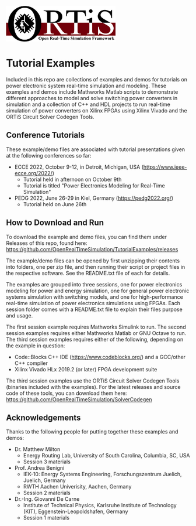 <img src="./ortis_logo_300dpi.png" width="300"/>

# Tutorial Examples

Included in this repo are collections of examples and demos for tutorials on power electronic system real-time simulation and modeling.
These examples and demos include Mathworks Matlab scripts to demonstrate different approaches to model and solve switching power converters in simulation and a collection of C++ and HDL projects to run real-time simulation of power converters on Xilinx FPGAs using Xilinx Vivado and the ORTiS Circuit Solver Codegen Tools.

## Conference Tutorials

These example/demo files are associated with tutorial presentations given at the following conferences so far:
  * ECCE 2022, October 9-12, in Detroit, Michigan, USA (https://www.ieee-ecce.org/2022/)
    * Tutorial held in afternoon on October 9th
    * Tutorial is titled "Power Electronics Modeling for Real-Time Simulation"
  * PEDG 2022, June 26-29 in Kiel, Germany (https://pedg2022.org/)
    * Tutorial held on June 26th

## How to Download and Run

To download the example and demo files, you can find them under Releases of this repo, found here: https://github.com/OpenRealTimeSimulation/TutorialExamples/releases

The example/demo files can be opened by first unzipping their contents into folders, one per zip file, and then running their script or project files in the respective software.  See the README.txt file of each for details.

The examples are grouped into three sessions, one for power electronics modeling for power and energy simulation, one for general power electronic systems simulation with switching models, and one for high-performance real-time simulation of power electronics simulations using FPGAs.  Each session folder comes with a README.txt file to explain their files purpose and usage.

The first session example requires Mathworks Simulink to run.
The second session examples requires either Mathworks Matlab or GNU Octave to run.  The third session examples requires either of the following, depending on the example in question:
  * Code::Blocks C++ IDE (https://www.codeblocks.org/) and a GCC/other C++ compiler
  * Xilinx Vivado HLx 2019.2 (or later) FPGA development suite
  
 The third session examples use the ORTiS Circuit Solver Codegen Tools (binaries included with the examples).
 For the latest releases and source code of these tools, you can download them here: https://github.com/OpenRealTimeSimulation/SolverCodegen
 
 ## Acknowledgements
 
Thanks to the following people for putting together these examples and demos:
- Dr. Matthew Milton
  - Energy Routing Lab, University of South Carolina, Columbia, SC, USA
  - Session 3 materials
- Prof. Andrea Benigni
  - IEK-10: Energy Systems Engineering, Forschungszentrum Juelich, Juelich, Germany
  - RWTH Aachen Univerisity, Aachen, Germany
  - Session 2 materials
- Dr.-Ing. Giovanni De Carne
  - Institute of Technical Physics, Karlsruhe Institute of Technology (KIT), Eggenstein-Leopoldshafen, Germany
  - Session 1 materials
